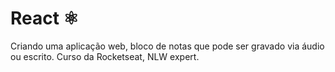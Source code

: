 # React ⚛ 
Criando uma aplicação web, bloco de notas que pode ser gravado via áudio ou escrito.
Curso da Rocketseat, NLW expert.
